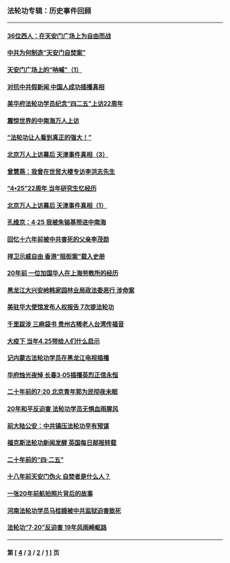 ### 法轮功专辑：历史事件回顾
---
#### [36位西人：在天安门广场上为自由而战](../../pages/nf5793/n13390029.md?08270430) 
#### [中共为何制造“天安门自焚案”](../../pages/nf5793/n13183270.md?08270430) 
#### [天安门广场上的“呐喊”（1）](../../pages/nf5793/n13105277.md?08270430) 
#### [对抗中共假新闻 中国人成功插播真相](../../pages/nf5793/n12910618.md?08270430) 
#### [美华府法轮功学员纪念“四二五”上访22周年](../../pages/nf5793/n12904445.md?08270430) 
#### [震惊世界的中南海万人上访](../../pages/nf5793/n12903976.md?08270430) 
#### [“法轮功让人看到真正的强大！”](../../pages/nf5793/n12903195.md?08270430) 
#### [北京万人上访幕后 天津事件真相（3）](../../pages/nf5793/n12902807.md?08270430) 
#### [曾慧燕：我曾在世贸大楼专访李洪志先生](../../pages/nf5793/n12898729.md?08270430) 
#### [“4•25”22周年 当年研究生忆经历](../../pages/nf5793/n12894152.md?08270430) 
#### [北京万人上访幕后 天津事件真相（1）](../../pages/nf5793/n12885174.md?08270430) 
#### [孔维京：4·25 我被朱镕基带进中南海](../../pages/nf5793/n12864987.md?08270430) 
#### [回忆十六年前被中共害死的父亲李茂勋](../../pages/nf5793/n12880270.md?08270430) 
#### [捍卫示威自由 香港“阻街案”载入史册](../../pages/nf5793/n12811245.md?08270430) 
#### [20年前 一位加国华人在上海劳教所的经历](../../pages/nf5793/n12707932.md?08270430) 
#### [黑龙江大兴安岭韩家园林业局政法委恶行 涉命案](../../pages/nf5793/n12622815.md?08270430) 
#### [美驻华大使馆发布人权报告 7次提法轮功](../../pages/nf5793/n12520541.md?08270430) 
#### [千里跋涉 三麻袋书 贵州古稀老人台湾传福音](../../pages/nf5793/n12198750.md?08270430) 
#### [大疫下 当年4.25带给人们什么启示](../../pages/nf5793/n12058565.md?08270430) 
#### [记内蒙古法轮功学员在黑龙江电视插播](../../pages/nf5793/n11699194.md?08270430) 
#### [华府烛光夜悼 长春3·05插播英烈正信永恒](../../pages/nf5793/n11397432.md?08270430) 
#### [二十年前的7·20 北京青年郭为民彻夜未眠](../../pages/nf5793/n11354195.md?08270430) 
#### [20年和平反迫害 法轮功学员无惧血雨腥风](../../pages/nf5793/n11348279.md?08270430) 
#### [前大陆公安：中共镇压法轮功早有预谋](../../pages/nf5793/n11352168.md?08270430) 
#### [福克斯法轮功新闻发酵  英国每日邮报转载](../../pages/nf5793/n11285952.md?08270430) 
#### [二十年前的“四·二五”](../../pages/nf5793/n11207639.md?08270430) 
#### [十八年前天安门伪火 自焚者是什么人？](../../pages/nf5793/n10996556.md?08270430) 
#### [一张20年前航拍照片背后的故事](../../pages/nf5793/n10693797.md?08270430) 
#### [河南法轮功学员马桂娥被中共监狱迫害致死](../../pages/nf5793/n10684974.md?08270430) 
#### [法轮功“7‧20”反迫害 19年风雨崎岖路](../../pages/nf5793/n10570834.md?08270430) 

---
#### 第 [ [4](./4.md?08270430) / [3](./3.md?08270430) / [2](./2.md?08270430) / [1](./1.md?08270430) ] 页
